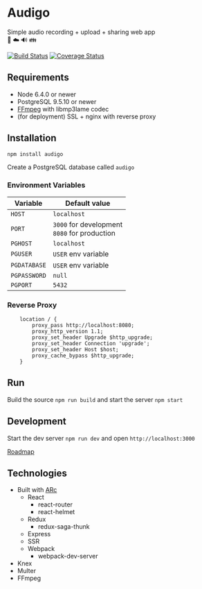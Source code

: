 # Audigo
Simple audio recording + upload + sharing web app  
🎤 ☁️ 🔊 👪

[![Build Status](https://travis-ci.org/vegeta897/audigo.svg?branch=arc-rewrite)](https://travis-ci.org/vegeta897/audigo) [![Coverage Status](https://coveralls.io/repos/github/vegeta897/audigo/badge.svg?branch=arc-rewrite)](https://coveralls.io/github/vegeta897/audigo?branch=arc-rewrite)

## Requirements
* Node 6.4.0 or newer
* PostgreSQL 9.5.10 or newer
* [FFmpeg](http://www.ffmpeg.org/) with libmp3lame codec
* (for deployment) SSL + nginx with reverse proxy

## Installation
```cmd
npm install audigo
```
Create a PostgreSQL database called `audigo`

### Environment Variables
| Variable     | Default value                                   |
|--------------|-------------------------------------------------|
| `HOST`       | `localhost`                                     |
| `PORT`       | `3000` for development<br>`8080` for production |
| `PGHOST`     | `localhost`                                     |
| `PGUSER`     | `USER` env variable                             |
| `PGDATABASE` | `USER` env variable                             |
| `PGPASSWORD` | `null`                                          |
| `PGPORT`     | `5432`                                          |

### Reverse Proxy
```
    location / {
        proxy_pass http://localhost:8080;
        proxy_http_version 1.1;
        proxy_set_header Upgrade $http_upgrade;
        proxy_set_header Connection 'upgrade';
        proxy_set_header Host $host;
        proxy_cache_bypass $http_upgrade;
    }
```

## Run
Build the source `npm run build` and start the server `npm start`

## Development
Start the dev server `npm run dev` and open `http://localhost:3000`

[Roadmap](https://github.com/vegeta897/audigo/wiki/Roadmap)

## Technologies
* Built with [ARc](https://arc.js.org/)
    * React
        * react-router
        * react-helmet
    * Redux
        * redux-saga-thunk
    * Express
    * SSR
    * Webpack
        * webpack-dev-server
* Knex
* Multer
* FFmpeg
